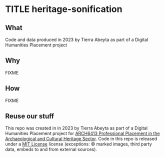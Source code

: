 # TITLE heritage-sonification

## What

Code and data produced in 2023 by Tierra Abeyta as part of a Digital Humanities Placement project

## Why

FIXME

## How

FIXME

## Reuse our stuff

This repo was created in in 2023 by Tierra Abeyta as part of a Digital Humanities Placement project for [ARCH6413 
Professional Placement in the Archaeological and Cultural Heritage Sector](https://www.southampton.ac.uk/courses/modules/arch6413). Code in this repo is released under a [MIT License](https://mit-license.org/) license (exceptions: © marked images, third party data, embeds to and from external sources).
